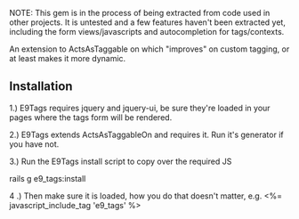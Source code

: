 NOTE: This gem is in the process of being extracted from code used in other projects.  It is untested and a few features haven't been extracted yet, including the form views/javascripts and autocompletion for tags/contexts.

An extension to ActsAsTaggable on which "improves" on custom tagging, or at least makes it more dynamic.

Installation
------------

1.) E9Tags requires jquery and jquery-ui, be sure they're loaded in your pages where the tags form will be rendered.

2.) E9Tags extends ActsAsTaggableOn and requires it.  Run it's generator if you have not.

3.) Run the E9Tags install script to copy over the required JS

  rails g e9_tags:install

4 .) Then make sure it is loaded, how you do that doesn't matter, e.g.
  <%= javascript_include_tag 'e9_tags' %>
